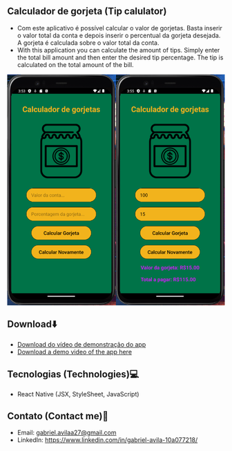 ## Calculador de gorjeta (Tip calulator)
* Com este aplicativo é possível calcular o valor de gorjetas. Basta inserir o valor total da conta e depois inserir o percentual da gorjeta desejada. A gorjeta é calculada sobre o valor total da conta.
* With this application you can calculate the amount of tips. Simply enter the total bill amount and then enter the desired tip percentage. The tip is calculated on the total amount of the bill.

<div = style="display:grid; grid-template-columns: 1fr 1fr;">
    <img src="src/ReadmeSrc/calc_gorjeta_ss01.png" style="width: 20rem">
    <img src="src/ReadmeSrc/calc_gorjeta_ss03.png" style="width: 20rem">
</div>

## Download⬇️
* <a href="src/ReadmeSrc/calc_gorjeta_demo.mp4">Download do vídeo de demonstração do app</a>
* <a href="src/ReadmeSrc/calc_gorjeta_demo.mp4">Download a demo video of the app here</a>

## Tecnologias (Technologies)💻
* React Native (JSX, StyleSheet, JavaScript)

## Contato (Contact me)🔗
* Email: gabriel.avilaa27@gmail.com
* LinkedIn: https://www.linkedin.com/in/gabriel-avila-10a077218/